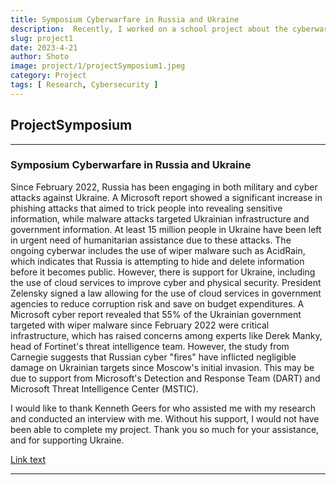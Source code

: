 ```yaml
---
title: Symposium Cyberwarfare in Russia and Ukraine
description:  Recently, I worked on a school project about the cyberwarfare between Russia and Ukraine. I conducted research on what is happening and how much damage has occurred, as well as what types of cyber attacks have been used. For my research, I primarily referenced a cyber report from Microsoft, as well as cybersecurity conferences like DEF CON and BlackHat.
slug: project1
date: 2023-4-21
author: Shoto
image: project/1/projectSymposium1.jpeg
category: Project
tags: [ Research, Cybersecurity ]
---
```


## ProjectSymposium

---

### Symposium Cyberwarfare in Russia and Ukraine

Since February 2022, Russia has been engaging in both military and cyber attacks against Ukraine. A Microsoft report showed a significant increase in phishing attacks that aimed to trick people into revealing sensitive information, while malware attacks targeted Ukrainian infrastructure and government information. At least 15 million people in Ukraine have been left in urgent need of humanitarian assistance due to these attacks. The ongoing cyberwar includes the use of wiper malware such as AcidRain, which indicates that Russia is attempting to hide and delete information before it becomes public. However, there is support for Ukraine, including the use of cloud services to improve cyber and physical security. President Zelensky signed a law allowing for the use of cloud services in government agencies to reduce corruption risk and save on budget expenditures. A Microsoft cyber report revealed that 55% of the Ukrainian government targeted with wiper malware since February 2022 were critical infrastructure, which has raised concerns among experts like Derek Manky, head of Fortinet's threat intelligence team. However, the study from Carnegie suggests that Russian cyber "fires" have inflicted negligible damage on Ukrainian targets since Moscow's initial invasion. This may be due to support from Microsoft's Detection and Response Team (DART) and Microsoft Threat Intelligence Center (MSTIC).

I would like to thank Kenneth Geers for who assisted me with my research and conducted an interview with me. Without his support, I would not have been able to complete my project. Thank you so much for your assistance, and for supporting Ukraine.

[Link text](https://orangecoastcollege.edu/academics/symposium/archive/index.html?id=shoto-morisaki)

---
